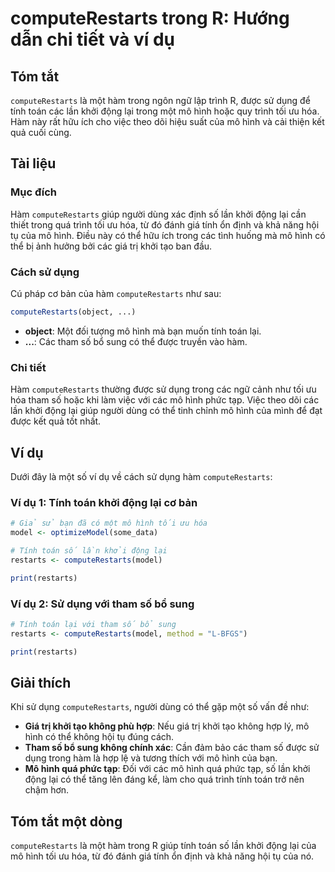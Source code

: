<!--
Meta Description: # computeRestarts trong R: Hướng dẫn chi tiết và ví dụ ## Tóm tắt `computeRestarts` là một hàm trong ngôn ngữ lập trình R, được sử dụng để tính toán c...
Meta Keywords: hình, computerestarts, khởi, hàm, tính
-->

# computeRestarts trong R: Hướng dẫn chi tiết và ví dụ

## Tóm tắt
`computeRestarts` là một hàm trong ngôn ngữ lập trình R, được sử dụng để tính toán các lần khởi động lại trong một mô hình hoặc quy trình tối ưu hóa. Hàm này rất hữu ích cho việc theo dõi hiệu suất của mô hình và cải thiện kết quả cuối cùng.

## Tài liệu
### Mục đích
Hàm `computeRestarts` giúp người dùng xác định số lần khởi động lại cần thiết trong quá trình tối ưu hóa, từ đó đánh giá tính ổn định và khả năng hội tụ của mô hình. Điều này có thể hữu ích trong các tình huống mà mô hình có thể bị ảnh hưởng bởi các giá trị khởi tạo ban đầu.

### Cách sử dụng
Cú pháp cơ bản của hàm `computeRestarts` như sau:

```R
computeRestarts(object, ...)
```

- **object**: Một đối tượng mô hình mà bạn muốn tính toán lại.
- **...**: Các tham số bổ sung có thể được truyền vào hàm.

### Chi tiết
Hàm `computeRestarts` thường được sử dụng trong các ngữ cảnh như tối ưu hóa tham số hoặc khi làm việc với các mô hình phức tạp. Việc theo dõi các lần khởi động lại giúp người dùng có thể tinh chỉnh mô hình của mình để đạt được kết quả tốt nhất.

## Ví dụ
Dưới đây là một số ví dụ về cách sử dụng hàm `computeRestarts`:

### Ví dụ 1: Tính toán khởi động lại cơ bản

```R
# Giả sử bạn đã có một mô hình tối ưu hóa
model <- optimizeModel(some_data)

# Tính toán số lần khởi động lại
restarts <- computeRestarts(model)

print(restarts)
```

### Ví dụ 2: Sử dụng với tham số bổ sung

```R
# Tính toán lại với tham số bổ sung
restarts <- computeRestarts(model, method = "L-BFGS")

print(restarts)
```

## Giải thích
Khi sử dụng `computeRestarts`, người dùng có thể gặp một số vấn đề như:

- **Giá trị khởi tạo không phù hợp**: Nếu giá trị khởi tạo không hợp lý, mô hình có thể không hội tụ đúng cách.
- **Tham số bổ sung không chính xác**: Cần đảm bảo các tham số được sử dụng trong hàm là hợp lệ và tương thích với mô hình của bạn.
- **Mô hình quá phức tạp**: Đối với các mô hình quá phức tạp, số lần khởi động lại có thể tăng lên đáng kể, làm cho quá trình tính toán trở nên chậm hơn.

## Tóm tắt một dòng
`computeRestarts` là một hàm trong R giúp tính toán số lần khởi động lại của mô hình tối ưu hóa, từ đó đánh giá tính ổn định và khả năng hội tụ của nó.